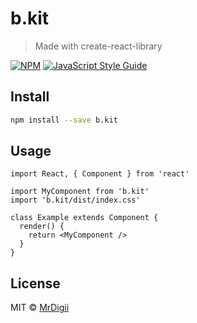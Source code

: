 # b.kit

> Made with create-react-library

[![NPM](https://img.shields.io/npm/v/b.kit.svg)](https://www.npmjs.com/package/b.kit) [![JavaScript Style Guide](https://img.shields.io/badge/code_style-standard-brightgreen.svg)](https://standardjs.com)

## Install

```bash
npm install --save b.kit
```

## Usage

```tsx
import React, { Component } from 'react'

import MyComponent from 'b.kit'
import 'b.kit/dist/index.css'

class Example extends Component {
  render() {
    return <MyComponent />
  }
}
```

## License

MIT © [MrDigii](https://github.com/MrDigii)
